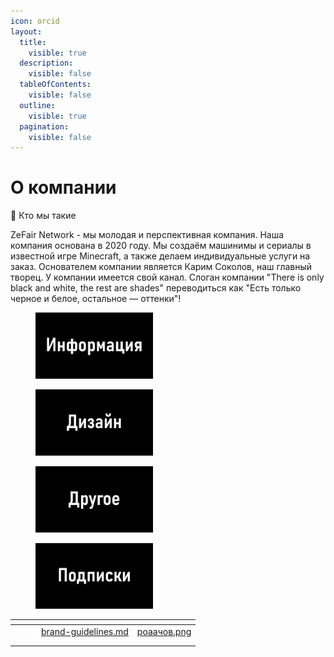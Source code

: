 ```yaml
---
icon: orcid
layout:
  title:
    visible: true
  description:
    visible: false
  tableOfContents:
    visible: false
  outline:
    visible: true
  pagination:
    visible: false
---
```


# О компании

📜 Кто мы такие

ZeFair Network - мы молодая и перспективная компания. Наша компания основана в 2020 году. Мы создаём машинимы и сериалы в известной игре Minecraft, а также делаем индивидуальные услуги на заказ. Основателем компании является Карим Соколов, наш главный творец. У компании имеется свой канал. Слоган компании "There is only black and white, the rest are shades" переводиться как "Есть только черное и белое, остальное — оттенки"!



<div data-full-width="false">

<figure><img src=".gitbook/assets/роаачов.png" alt="" width="188"><figcaption></figcaption></figure>

 

<figure><img src=".gitbook/assets/лаылаарпал.png" alt="" width="188"><figcaption></figcaption></figure>

 

<figure><img src=".gitbook/assets/йцукенгш.png" alt="" width="188"><figcaption></figcaption></figure>

 

<figure><img src=".gitbook/assets/флккноьмиьт.png" alt="" width="188"><figcaption></figcaption></figure>

</div>



<table data-view="cards"><thead><tr><th></th><th></th><th></th><th data-hidden data-card-target data-type="content-ref"></th><th data-hidden data-card-cover data-type="files"></th></tr></thead><tbody><tr><td></td><td></td><td></td><td><a href="info/brand-guidelines.md">brand-guidelines.md</a></td><td><a href=".gitbook/assets/роаачов.png">роаачов.png</a></td></tr><tr><td></td><td></td><td></td><td></td><td></td></tr><tr><td></td><td></td><td></td><td></td><td></td></tr></tbody></table>
